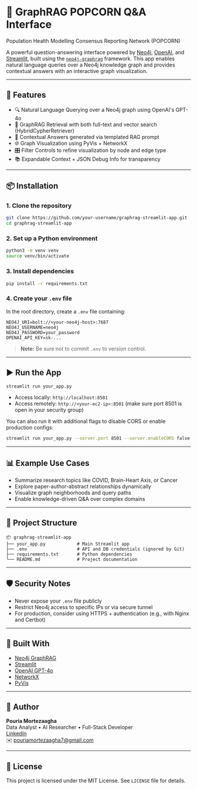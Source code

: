 # 🤖 GraphRAG POPCORN Q&A Interface
Population Health Modelling Consensus Reporting Network (POPCORN)

A powerful question-answering interface powered by [Neo4j](https://neo4j.com/), [OpenAI](https://openai.com/), and [Streamlit](https://streamlit.io/), built using the [`neo4j-graphrag`](https://github.com/neo4j/graph-rag) framework. This app enables natural language queries over a Neo4j knowledge graph and provides contextual answers with an interactive graph visualization.

---

## 🚀 Features

- 🔍 Natural Language Querying over a Neo4j graph using OpenAI's GPT-4o
- 🧠 GraphRAG Retrieval with both full-text and vector search (HybridCypherRetriever)
- 📎 Contextual Answers generated via templated RAG prompt
- 🌐 Graph Visualization using PyVis + NetworkX
- 🎛 Filter Controls to refine visualization by node and edge type
- 📚 Expandable Context + JSON Debug Info for transparency

---

## 📦 Installation

### 1. Clone the repository

```bash
git clone https://github.com/your-username/graphrag-streamlit-app.git
cd graphrag-streamlit-app
```

### 2. Set up a Python environment

```bash
python3 -m venv venv
source venv/bin/activate
```

### 3. Install dependencies

```bash
pip install -r requirements.txt
```

### 4. Create your `.env` file

In the root directory, create a `.env` file containing:

```env
NEO4J_URI=bolt://<your-neo4j-host>:7687
NEO4J_USERNAME=neo4j
NEO4J_PASSWORD=your_password
OPENAI_API_KEY=sk-...
```

> **Note:** Be sure not to commit `.env` to version control.

---

## ▶️ Run the App

```bash
streamlit run your_app.py
```

- Access locally: `http://localhost:8501`
- Access remotely: `http://<your-ec2-ip>:8501` (make sure port 8501 is open in your security group)

You can also run it with additional flags to disable CORS or enable production configs:

```bash
streamlit run your_app.py --server.port 8501 --server.enableCORS false
```

---

## 📊 Example Use Cases

- Summarize research topics like COVID, Brain-Heart Axis, or Cancer
- Explore paper-author-abstract relationships dynamically
- Visualize graph neighborhoods and query paths
- Enable knowledge-driven Q&A over complex domains

---

## 📁 Project Structure

```
📦 graphrag-streamlit-app
├── your_app.py            # Main Streamlit app
├── .env                   # API and DB credentials (ignored by Git)
├── requirements.txt       # Python dependencies
└── README.md              # Project documentation
```

---

## 🛡 Security Notes

- Never expose your `.env` file publicly
- Restrict Neo4j access to specific IPs or via secure tunnel
- For production, consider using HTTPS + authentication (e.g., with Nginx and Certbot)

---

## 🧠 Built With

- [Neo4j GraphRAG](https://github.com/neo4j/neo4j-graphrag-python)
- [Streamlit](https://streamlit.io/)
- [OpenAI GPT-4o](https://openai.com/)
- [NetworkX](https://networkx.org/)
- [PyVis](https://pyvis.readthedocs.io/)

---

## 👤 Author

**Pouria Mortezaagha**  
Data Analyst • AI Researcher • Full-Stack Developer  
[LinkedIn](https://www.linkedin.com/in/pouria-mortezaagha/)  
✉️ pouriamortezaagha7@gmail.com

---

## 📄 License

This project is licensed under the MIT License. See `LICENSE` file for details.
